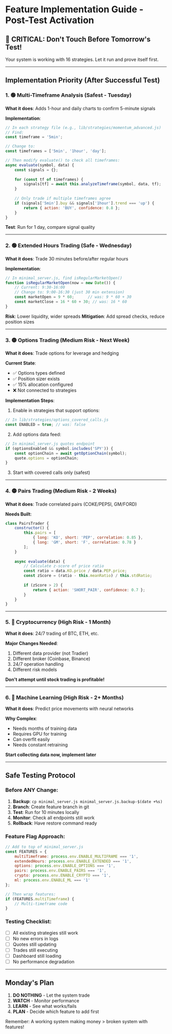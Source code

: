 # Feature Implementation Guide - Post-Test Activation

## 🚨 CRITICAL: Don't Touch Before Tomorrow's Test!

Your system is working with 16 strategies. Let it run and prove itself first.

---

## Implementation Priority (After Successful Test)

### 1. 🟢 Multi-Timeframe Analysis (Safest - Tuesday)

**What it does**: Adds 1-hour and daily charts to confirm 5-minute signals

**Implementation**:
```javascript
// In each strategy file (e.g., lib/strategies/momentum_advanced.js)
// Find:
const timeframe = '5min';

// Change to:
const timeframes = ['5min', '1hour', 'day'];

// Then modify evaluate() to check all timeframes:
async evaluate(symbol, data) {
    const signals = {};
    
    for (const tf of timeframes) {
        signals[tf] = await this.analyzeTimeframe(symbol, data, tf);
    }
    
    // Only trade if multiple timeframes agree
    if (signals['5min'].buy && signals['1hour'].trend === 'up') {
        return { action: 'BUY', confidence: 0.8 };
    }
}
```

**Test**: Run for 1 day, compare signal quality

---

### 2. 🟢 Extended Hours Trading (Safe - Wednesday)

**What it does**: Trade 30 minutes before/after regular hours

**Implementation**:
```javascript
// In minimal_server.js, find isRegularMarketOpen()
function isRegularMarketOpen(now = new Date()) {
    // Current: 9:30-16:00
    // Change to: 9:00-16:30 (just 30 min extension)
    const marketOpen = 9 * 60;      // was: 9 * 60 + 30
    const marketClose = 16 * 60 + 30; // was: 16 * 60
}
```

**Risk**: Lower liquidity, wider spreads
**Mitigation**: Add spread checks, reduce position sizes

---

### 3. 🟡 Options Trading (Medium Risk - Next Week)

**What it does**: Trade options for leverage and hedging

**Current State**:
- ✅ Options types defined
- ✅ Position sizer exists  
- ✅ 15% allocation configured
- ❌ Not connected to strategies

**Implementation Steps**:
1. Enable in strategies that support options:
```javascript
// In lib/strategies/options_covered_calls.js
const ENABLED = true; // was: false
```

2. Add options data feed:
```javascript
// In minimal_server.js quotes endpoint
if (optionsEnabled && symbol.includes('SPY')) {
    const optionChain = await getOptionChain(symbol);
    quote.options = optionChain;
}
```

3. Start with covered calls only (safest)

---

### 4. 🟡 Pairs Trading (Medium Risk - 2 Weeks)

**What it does**: Trade correlated pairs (COKE/PEPSI, GM/FORD)

**Needs Built**:
```javascript
class PairsTrader {
    constructor() {
        this.pairs = [
            { long: 'KO', short: 'PEP', correlation: 0.85 },
            { long: 'GM', short: 'F', correlation: 0.78 }
        ];
    }
    
    async evaluate(data) {
        // Calculate z-score of price ratio
        const ratio = data.KO.price / data.PEP.price;
        const zScore = (ratio - this.meanRatio) / this.stdRatio;
        
        if (zScore > 2) {
            return { action: 'SHORT_PAIR', confidence: 0.7 };
        }
    }
}
```

---

### 5. 🔴 Cryptocurrency (High Risk - 1 Month)

**What it does**: 24/7 trading of BTC, ETH, etc.

**Major Changes Needed**:
1. Different data provider (not Tradier)
2. Different broker (Coinbase, Binance)
3. 24/7 operation handling
4. Different risk models

**Don't attempt until stock trading is profitable!**

---

### 6. 🔴 Machine Learning (High Risk - 2+ Months)

**What it does**: Predict price movements with neural networks

**Why Complex**:
- Needs months of training data
- Requires GPU for training
- Can overfit easily
- Needs constant retraining

**Start collecting data now, implement later**

---

## Safe Testing Protocol

### Before ANY Change:
1. **Backup**: `cp minimal_server.js minimal_server.js.backup-$(date +%s)`
2. **Branch**: Create feature branch in git
3. **Test**: Run for 10 minutes locally
4. **Monitor**: Check all endpoints still work
5. **Rollback**: Have restore command ready

### Feature Flag Approach:
```javascript
// Add to top of minimal_server.js
const FEATURES = {
    multiTimeframe: process.env.ENABLE_MULTIFRAME === '1',
    extendedHours: process.env.ENABLE_EXTENDED === '1',
    options: process.env.ENABLE_OPTIONS === '1',
    pairs: process.env.ENABLE_PAIRS === '1',
    crypto: process.env.ENABLE_CRYPTO === '1',
    ml: process.env.ENABLE_ML === '1'
};

// Then wrap features:
if (FEATURES.multiTimeframe) {
    // Multi-timeframe code
}
```

### Testing Checklist:
- [ ] All existing strategies still work
- [ ] No new errors in logs
- [ ] Quotes still updating
- [ ] Trades still executing
- [ ] Dashboard still loading
- [ ] No performance degradation

---

## Monday's Plan

1. **DO NOTHING** - Let the system trade
2. **WATCH** - Monitor performance
3. **LEARN** - See what works/fails
4. **PLAN** - Decide which feature to add first

Remember: A working system making money > broken system with features!
